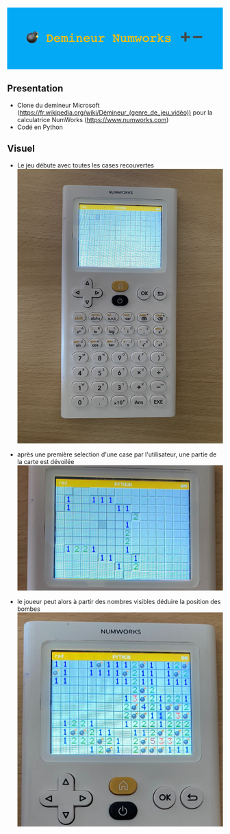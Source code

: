 ![demineurBanniere](demineurBanniere.png)

## Presentation
- Clone du demineur Microsoft (https://fr.wikipedia.org/wiki/Démineur_(genre_de_jeu_vidéo)) pour la calculatrice NumWorks (https://www.numworks.com)
- Codé en Python 

## Visuel
- Le jeu débute avec toutes les cases recouvertes 
![visuel1](visuel1.jpg)

- après une première selection d'une case par l'utilisateur, une partie de la carte est dévoilée
![visuel2](visuel2.jpg)

- le joueur peut alors à partir des nombres visibles déduire la position des bombes
![visuel3](visuel3.jpg)

